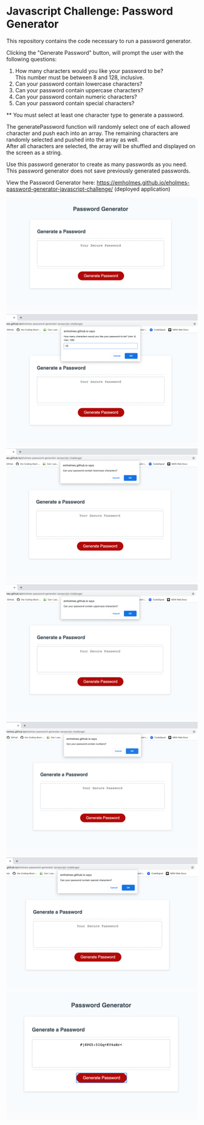 # Javascript Challenge: Password Generator

This repository contains the code necessary to run a password generator. 

Clicking the "Generate Password" button, will prompt the user with the following questions: 
1. How many characters would you like your password to be? 
<br>This number must be between 8 and 128, inclusive. 
2. Can your password contain lowercase characters?
3. Can your password contain uppercase characters?
4. Can your password contain numeric characters?
5. Can your password contain special characters?

** You must select at least one character type to generate a password.

The generatePassword function will randomly select one of each allowed character and push each into an array. The remaining characters are randomly selected and pushed into the array as well. <br>
After all characters are selected, the array will be shuffled and displayed on the screen as a string. 

Use this password generator to create as many passwords as you need. This password generator does not save previously generated passwords. 

View the Password Generator here: https://emholmes.github.io/eholmes-password-generator-javascript-challenge/ (deployed application)


![Screenshot of loaded page](./assets/images/password-gen-start.png)
![Screenshot of password length prompt](./assets/images/password-gen-chars.png)
![Screenshot of password lowercase chars prompt](./assets/images/password-gen-lowerchars.png)
![Screenshot of password uppercase chars prompt](./assets/images/password-gen-upperchars.png)
![Screenshot of password numeric chars prompt](./assets/images/password-gen-numchars.png)
![Screenshot of password special chars prompt](./assets/images/password-gen-specialchars.png)
![Screenshot of final screen with password](./assets/images/password-gen-finalscreen.png)